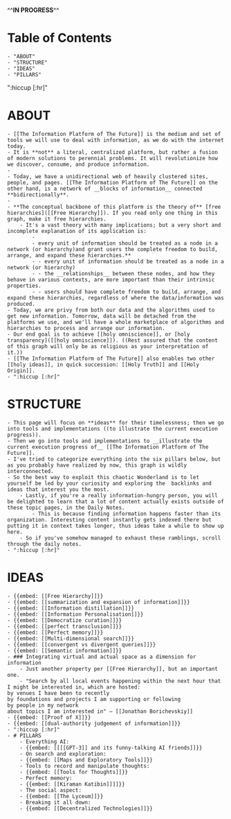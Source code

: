 ^^**__IN PROGRESS__**^^
# Table of Contents
    - "ABOUT"
    - "STRUCTURE"
    - "IDEAS"
    - "PILLARS"
":hiccup [:hr]"
# ABOUT
    - [[The Information Platform of The Future]] is the medium and set of tools we will use to deal with information, as we do with the internet today. 
    - It is **not** a literal, centralized platform, but rather a fusion of modern solutions to perennial problems. It will revolutionize how we discover, consume, and produce information.
    - 
    - Today, we have a unidirectional web of heavily clustered sites, people, and pages. [[The Information Platform of The Future]] on the other hand, is a network of __blocks of information__ connected **bidirectionally**.
    - 
    - **The conceptual backbone of this platform is the theory of** [free hierarchies]([[Free Hierarchy]]). If you read only one thing in this graph, make it free hierarchies.
        - It's a vast theory with many implications; but a very short and incomplete explanation of its application is:
            - 
            - every unit of information should be treated as a node in a network (or hierarchy)and grant users the complete freedom to build, arrange, and expand these hierarchies.**
            - - every unit of information should be treated as a node in a network (or hierarchy)
            - - the __relationships__ between these nodes, and how they behave in various contexts, are more important than their intrinsic properties.
            - - users should have complete freedom to build, arrange, and expand these hierarchies, regardless of where the data/information was produced.
    - Today, we are privy from both our data and the algorithms used to get new information. Tomorrow, data will be detached from the platforms we use, and we'll have a whole marketplace of algorithms and hierarchies to process and arrange our information. 
    - Our end goal is to achieve [[holy omniscience]], or [holy transparency]([[holy omniscience]]). ((Rest assured that the content of this graph will only be as religious as your interpretation of it.))
    - [[The Information Platform of The Future]] also enables two other [[holy ideas]], in quick succession: [[Holy Truth]] and [[Holy Origin]].
    - ":hiccup [:hr]"
# STRUCTURE
    - This page will focus on **ideas** for their timelessness; then we go into tools and implementations ((to illustrate the current execution progress)).
    - Then we go into tools and implementations to __illustrate the current execution progress of__ [[The Information Platform of The Future]].
    - I've tried to categorize everything into the six pillars below, but as you probably have realized by now, this graph is wildly interconnected. 
    - So the best way to exploit this chaotic Wonderland is to let yourself be led by your curiosity and exploring the  backlinks and ideas that interest you the most.
        - Lastly, if you're a really information-hungry person, you will be delighted to learn that a lot of content actually exists outside of these topic pages, in the Daily Notes.
            - This is because finding information happens faster than its organization. Interesting content instantly gets indexed there but putting it in context takes longer, thus ideas take a while to show up here. 
        - So if you've somehow managed to exhaust these ramblings, scroll through the daily notes. 
    - ":hiccup [:hr]"
# IDEAS
    - {{embed: [[Free Hierarchy]]}}
    - {{embed: [[summarization and expansion of information]]}}
    - {{embed: [[Information distillation]]}}
    - {{embed: [[Information Personalisation]]}}
    - {{embed: [[Democratize curation]]}}
    - {{embed: [[perfect transclusion]]}}
    - {{embed: [[Perfect memory]]}}
    - {{embed: [[Multi-dimensional search]]}}
    - {{embed: [[convergent vs divergent queries]]}}
    - {{embed: [[Semantic information]]}}
    - ### Integrating virtual and actual space as a dimension for information
        - Just another property per [[Free Hierarchy]], but an important one. 
        - "Search by all local events happening within the next hour that I might be interested in, which are hosted:
    by venues I have been to recently
    by foundations and projects I am supporting or following
    by people in my network
    about topics I am interested in" — [[Jonathan Borichevskiy]]
    - {{embed: [[Proof of X]]}}
    - {{embed: [[dual-authority judgement of information]]}}
    - ":hiccup [:hr]"
    - # PILLARS
        - Everything AI:
        - {{embed: [[[[GPT-3]] and its funny-talking AI friends]]}}
        - On search and exploration:
        - {{embed: [[Maps and Exploratory Tools]]}}
        - Tools to record and manipulate thoughts:
        - {{embed: [[Tools for Thoughts]]}}
        - Perfect memory:
        - {{embed: [[Kiraman Katibin]]]]}}
        - The social aspect:
        - {{embed: [[The Lyceum]]}}
        - Breaking it all down:
        - {{embed: [[Decentralized Technologies]]}}
